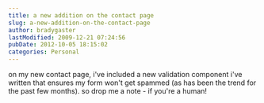 ```yaml
---
title: a new addition on the contact page
slug: a-new-addition-on-the-contact-page
author: bradygaster
lastModified: 2009-12-21 07:24:56
pubDate: 2012-10-05 18:15:02
categories: Personal
---
```


on my new
<a>contact page</a>, i&apos;ve included a new validation component i&apos;ve written that ensures my form won&apos;t get spammed (as has been the trend for the past few months). so drop me a note - if you&apos;re a human!
